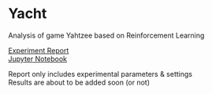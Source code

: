 # Yacht
Analysis of game Yahtzee based on Reinforcement Learning

[Experiment Report](https://github.com/jangsus1/Yacht/blob/main/Yacht.pdf)  
[Jupyter Notebook](https://github.com/jangsus1/Yacht/blob/main/Yacht.ipynb)  

Report only includes experimental parameters & settings   
Results are about to be added soon (or not) 
